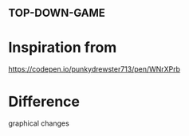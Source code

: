 ## TOP-DOWN-GAME

# Inspiration from
https://codepen.io/punkydrewster713/pen/WNrXPrb

# Difference
graphical changes